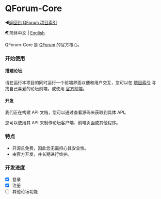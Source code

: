 # QForum-Core

◀[返回到 QForum 项目索引](https://github.com/JackuXL/QForum)

🌏简体中文 | [English](https://github.com/JackuXL/QForum-MaterialTheme/blob/master/README_EN.md)

QForum-Core 是 [QForum](https://github.com/JackuXL/QForum) 的官方核心。

### 开始使用

#### 搭建论坛

请在运行本项目的同时运行一个前端界面以便和用户交互，您可以在 [项目索引](https://github.com/JackuXL/QForum) 寻找自己喜爱的论坛前端，或使用 [官方前端](https://github.com/JackuXL/QForum-MaterialTheme)。

#### 开发

我们正在构建 API 文档，您可以通过查看源码来获取到具体 API。

您可以使用其 API 来制作论坛客户端、前端页面或其他程序。

### 特点

- 开源且免费，因此您无需担心其安全性。
- 由官方开发，并长期进行维护。

### 开发进度

- [x] 登录
- [x] 注册
- [ ] 其他论坛功能
